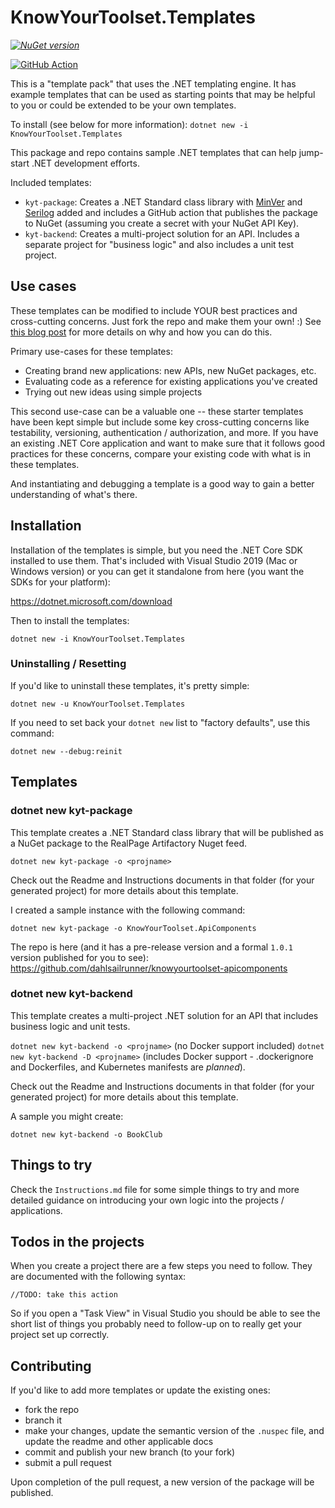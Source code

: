 # KnowYourToolset.Templates

_[![NuGet version](https://img.shields.io/nuget/v/KnowYourToolset.Templates.svg?style=flat&label=nuget%3A%20KnowYourToolset.Templates)](https://www.nuget.org/packages/KnowYourToolset.Templates)_

[![GitHub Action](https://github.com/dahlsailrunner/knowyourtoolset-templates/actions/workflows/pack-and-publish-templates.yml/badge.svg)](https://github.com/dahlsailrunner/knowyourtoolset-templates/actions/workflows/pack-and-publish-templates.yml)

This is a "template pack" that uses the .NET templating engine.  It has example templates that can be used as starting points that may be helpful to you 
or could be extended to be your own templates.

To install (see below for more information): `dotnet new -i KnowYourToolset.Templates`  

This package and repo contains sample .NET templates that can help jump-start .NET development efforts.

Included templates:

* `kyt-package`: Creates a .NET Standard class library with [MinVer](https://github.com/adamralph/minver) and [Serilog](https://github.com/serilog/serilog) added and includes a GitHub action
that publishes the package to NuGet (assuming you create a secret with your NuGet API Key).
* `kyt-backend`: Creates a multi-project solution for an API.  Includes a separate project for "business logic" and also includes a unit test project.

## Use cases

These templates can be modified to include YOUR best practices and cross-cutting concerns.  Just fork the repo
and make them your own!  :)  See [this blog post](https://knowyourtoolset.com/2021/08/creating-useful-net-templates/) for more details on why and how you can do this.

Primary use-cases for these templates:

* Creating brand new applications: new APIs, new NuGet packages, etc.
* Evaluating code as a reference for existing applications you've created
* Trying out new ideas using simple projects

This second use-case can be a valuable one -- these starter templates have been kept simple but include
some key cross-cutting concerns like testability, versioning, authentication / authorization, and more.  If
you have an existing .NET Core application and want to make sure that it follows good 
practices for these concerns, compare your existing code with what is in these templates.  

And instantiating and debugging a template is a good way to gain a better understanding of what's there.

## Installation

Installation of the templates is simple, but you need the .NET Core SDK installed
to use them.  That's included with Visual Studio 2019 (Mac or Windows version) or you
can get it standalone from here (you want the SDKs for your platform):

https://dotnet.microsoft.com/download

Then to install the templates:

`dotnet new -i KnowYourToolset.Templates`

### Uninstalling / Resetting

If you'd like to uninstall these templates, it's pretty simple:

`dotnet new -u KnowYourToolset.Templates`

If you need to set back your `dotnet new` list to "factory defaults", use this command:

`dotnet new --debug:reinit`

## Templates

### **dotnet new kyt-package**

This template creates a .NET Standard class library that will be published as a NuGet package to the RealPage
Artifactory Nuget feed.

`dotnet new kyt-package -o <projname>`

Check out the Readme and Instructions documents in that folder (for your generated project) for more details about this template.

I created a sample instance with the following command:

`dotnet new kyt-package -o KnowYourToolset.ApiComponents`

The repo is here (and it has a pre-release version and a formal `1.0.1` version published for you to see): https://github.com/dahlsailrunner/knowyourtoolset-apicomponents

### **dotnet new kyt-backend**

This template creates a multi-project .NET solution for an API that includes business logic and unit tests.

`dotnet new kyt-backend -o <projname>`  (no Docker support included)
`dotnet new kyt-backend -D <projname>` (includes Docker support - .dockerignore and Dockerfiles, and Kubernetes manifests are *planned*).

Check out the Readme and Instructions documents in that folder (for your generated project) for more details about this template.

A sample you might create:

`dotnet new kyt-backend -o BookClub`

## Things to try

Check the `Instructions.md` file for some simple things to try and more detailed guidance on introducing
your own logic into the projects / applications.

## Todos in the projects

When you create a project there are a few steps you need to follow.  They are documented with the following syntax:

`//TODO: take this action`

So if you open a "Task View" in Visual Studio you should be able to see the short list of things you probably need to follow-up on to really get your project set up correctly.

## Contributing

If you'd like to add more templates or update the existing ones:

* fork the repo
* branch it
* make your changes, update the semantic version of the `.nuspec` file, and update the readme and other applicable docs
* commit and publish your new branch (to your fork)
* submit a pull request

Upon completion of the pull request, a new version of the package will be published.
